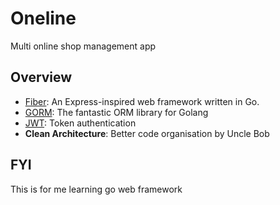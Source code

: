 # Oneline

Multi online shop management app

## Overview

- [Fiber](https://gofiber.io): An Express-inspired web framework written in Go.
- [GORM](https://gorm.io): The fantastic ORM library for Golang
- [JWT](https://jwt.io): Token authentication
- **Clean Architecture**: Better code organisation by Uncle Bob

## FYI

This is for me learning go web framework
